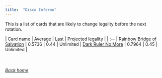 ```yaml
---
title:  "Disco Inferno"
---
```


This is a list of cards that are likely to change legality before the next rotation.

| Card name | Average | Last | Projected legality |
| :-- |
[Rainbow Bridge of Salvation](https://db.ygoprodeck.com/card/?search=Rainbow%20Bridge%20of%20Salvation) | 0.5736 | 0.44 | Unlimited |
[Dark Ruler No More](https://db.ygoprodeck.com/card/?search=Dark%20Ruler%20No%20More) | 0.7964 | 0.45 | Unlimited |

<br>

###### [Back home](index)